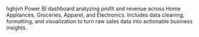 hghjvh
Power BI dashboard analyzing profit and revenue across Home Appliances, Groceries, Apparel, and Electronics. Includes data cleaning, formatting, and visualization to turn raw sales data into actionable business insights.
